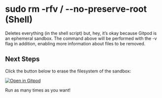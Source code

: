 # sudo rm -rfv / --no-preserve-root (Shell)

Deletes everything (in the shell script) but, hey, it’s okay because Gitpod is an ephemeral sandbox. The command above will be performed with the -v flag in addition, enabling more information about files to be removed. 

## Next Steps

Click the button below to erase the filesystem of the sandbox:

[![Open in Gitpod](https://gitpod.io/button/open-in-gitpod.svg)](https://gitpod.io/#https://github.com/gitpod-io/rm-rf)

Run as many times as you want!
